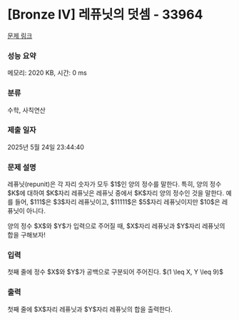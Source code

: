 # [Bronze IV] 레퓨닛의 덧셈 - 33964 

[문제 링크](https://www.acmicpc.net/problem/33964) 

### 성능 요약

메모리: 2020 KB, 시간: 0 ms

### 분류

수학, 사칙연산

### 제출 일자

2025년 5월 24일 23:44:40

### 문제 설명

<p>레퓨닛(repunit)은 각 자리 숫자가 모두 $1$인 양의 정수를 말한다. 특히, 양의 정수 $K$에 대하여 $K$자리 레퓨닛은 레퓨닛 중에서 $K$자리 양의 정수인 것을 말한다. 예를 들어, $111$은 $3$자리 레퓨닛이고, $11111$은 $5$자리 레퓨닛이지만 $10$은 레퓨닛이 아니다.</p>

<p>양의 정수 $X$와 $Y$가 입력으로 주어질 때, $X$자리 레퓨닛과 $Y$자리 레퓨닛의 합을 구해보자!</p>

### 입력 

 <p>첫째 줄에 정수 $X$와 $Y$가 공백으로 구분되어 주어진다. $(1 \leq X, Y \leq 9)$</p>

### 출력 

 <p>첫째 줄에 $X$자리 레퓨닛과 $Y$자리 레퓨닛의 합을 출력한다.</p>

